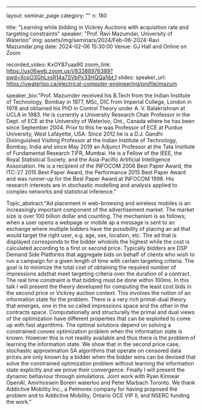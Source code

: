 ---

layout: seminar_page
category: ""
n: 180

title: "Learning while bidding in Vickrey Auctions with acquisition rate and targeting constraints"
speaker: "Prof. Ravi Mazumdar, University of Waterloo" 
img: assets/img/seminars/2024/Feb-06-2024-Ravi Mazumdar.png
date: 2024-02-06 15:30:00 
Venue:  GJ Hall and Online on Zoom

recorded_video: KxOY87uaa90
zoom_link: https://us06web.zoom.us/j/83388976389?pwd=XcpO3GhLxsR14a7SVbPx33HQQa1jbt.1
slides: 
speaker_url: https://uwaterloo.ca/electrical-computer-engineering/profile/mazum

speaker_bio:"Prof. Mazumder received his B.Tech from the Indian Institute of Technology, Bombay in 1977, MSc, DIC from Imperial College, London in 1978 and obtained his PhD in Control Theory under A. V. Balakrishnan at UCLA in  1983. He is currently a University Research Chair Professor in the Dept. of ECE at the University of Waterloo, Ont., Canada where he has been since September 2004. Prior to this he was Professor of ECE at Purdue University, West Lafayette, USA. Since 2012 he is a D.J. Gandhi Distinguished Visiting Professor at the Indian Institute of Technology, Bombay, India and since May 2019 an Adjunct Professor at the Tata Institute of Fundamental Research TIFR, Mumbai. He is a Fellow of the IEEE, the Royal Statistical Society, and the Asia-Pacific Artificial Intelligence Association. He is a recipient of the INFOCOM 2006 Best Paper Award, the ITC-27 2015 Best Paper Award, the Performance 2015 Best Paper Award and was runner-up for the Best Paper Award at INFOCOM 1998. His research interests are in stochastic modelling and analysis applied to complex networks and statistical inference."

Topic_abstract:"Ad placement in web-browsing and wireless mobiles is an increasingly important component of the advertisement market. The market size is over  100 billion dollar and counting. The mechanism is as follows; when a user opens a webpage or mobile ap a message is sent to an exchange where multiple bidders have the possibility of placing an ad that would target the right user, e.g. age, sex, location, etc. The ad that is displayed corresponds to the bidder whobids the highest while the cost is calculated according to a first or second price. Typically bidders are DSP Demand Side Platforms that aggregate bids on behalf of clients who wish to run a campaign for a given length of time with certain targeting criteria. The goal is to minimize the total cost of obtaining the required number of impressions adsthat meet targeting criteria over the duration of a contract. The real time constraint is that bidding must be done within 100ms. In this talk I will present the theory developed for computing the least cost bids in the second price or Vickrey auction context. This involves the notion of an information state for the problem. There is a very rich primal-dual theory that emerges, one in the so called impressions space and the other in the contracts space. Computationally and structurally the primal and dual views of the optimization have different properties that can be exploited to come up with fast algorithms. The optimal solutions depend on solving a constrained convex optimization problem when the information state is known. However this is not readily available and thus there is the problem of learning the information state. We show that in the second price case, stochastic approximation SA algorithms that operate on censored data prices are only known by a bidder when the bidder wins can be devised that solve the constrained optimization problem without learning the information state explicitly and we prove their convergence. Finally I will present the dynamic behaviour through simulations. Joint work with Ryan Kinnear OpenAI, Amirhossein Boreiri waterloo and Peter Marbach Toronto. We thank Addictive Mobility Inc., a Pelmorex company for having proposed the problem and to Addictive Mobility, Ontario OCE VIP II, and NSERC funding the work." 
